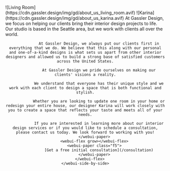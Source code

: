 <webui-data data-page-title="About {APP_NAME}" data-page-subtitle=""></webui-data>

<webui-flex column justify="center">
    <webui-side-by-side class="my-a">
        <webui-flex>
            <webui-paper class="ma-3 mt-1">
                ![Living Room](https://cdn.gassler.design/img/gd/about_us_living_room.avif)
                <webui-flex class="hide-at-mobile" style="height:150px"></webui-flex>
            </webui-paper>
            <webui-paper>
                <webui-flex class="hide-at-mobile" style="height:150px"></webui-flex>
                ![Karina](https://cdn.gassler.design/img/gd/about_us_karina.avif)
            </webui-paper>
        </webui-flex>
        <webui-flex column align="center" gap="2" class="ma-10 pa-10 theme-tertiary">
            <webui-paper>
                At Gassler Design, we focus on helping our clients bring their interior design projects to life. Our studio is based in the Seattle area, but we work with clients all over the world.

                At Gassler Design, we always put our clients first in everything that we do. We believe that this along with our personal and one-of-a-kind designs is what sets us apart from other interior designers and allowed us to build a strong base of satisfied customers across the United States.

                At Gassler Design we pride ourselves on making our clients' visions a reality.

                We understand that everyone has their unique style and we work with each client to design a space that is both functional and stylish.

                Whether you are looking to update one room in your home or redesign your entire house, our designer Karina will work closely with you to create a space that reflects your taste and meets all of your needs.

                If you are interested in learning more about our interior design services or if you would like to schedule a consultation, please contact us today. We look forward to working with you!
            </webui-paper>
            <webui-flex grow></webui-flex>
            <webui-paper class="f5">
                [Get a free initial consultation](/consultation)
            </webui-paper>
        </webui-flex>
    </webui-side-by-side>
</webui-flex>

<webui-next-page name="Consultation Services" href="/consultation"></webui-next-page>
